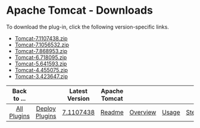 
# Apache Tomcat - Downloads

To download the plug-in, click the following version-specific links.
- [Tomcat-7.1107438.zip](https://raw.githubusercontent.com/UrbanCode/IBM-UCD-PLUGINS/main/files/Tomcat/Tomcat-7.1107438.zip)
- [Tomcat-7.1056532.zip](https://raw.githubusercontent.com/UrbanCode/IBM-UCD-PLUGINS/main/files/Tomcat/Tomcat-7.1056532.zip)
- [Tomcat-7.868953.zip](https://raw.githubusercontent.com/UrbanCode/IBM-UCD-PLUGINS/main/files/Tomcat/Tomcat-7.868953.zip)
- [Tomcat-6.718095.zip](https://raw.githubusercontent.com/UrbanCode/IBM-UCD-PLUGINS/main/files/Tomcat/Tomcat-6.718095.zip)
- [Tomcat-5.641593.zip](https://raw.githubusercontent.com/UrbanCode/IBM-UCD-PLUGINS/main/files/Tomcat/Tomcat-5.641593.zip)
- [Tomcat-4.455075.zip](https://raw.githubusercontent.com/UrbanCode/IBM-UCD-PLUGINS/main/files/Tomcat/Tomcat-4.455075.zip)
- [Tomcat-3.423647.zip](https://raw.githubusercontent.com/UrbanCode/IBM-UCD-PLUGINS/main/files/Tomcat/Tomcat-3.423647.zip)

|Back to ...||Latest Version|Apache Tomcat ||||
| :---: | :---: | :---: | :---: | :---: | :---: | :---: |
|[All Plugins](../../index.md)|[Deploy Plugins](../README.md)|[7.1107438](https://raw.githubusercontent.com/UrbanCode/IBM-UCD-PLUGINS/main/files/Tomcat/Tomcat-7.1107438.zip)|[Readme](README.md)|[Overview](overview.md)|[Usage](usage.md)|[Steps](steps.md)|

